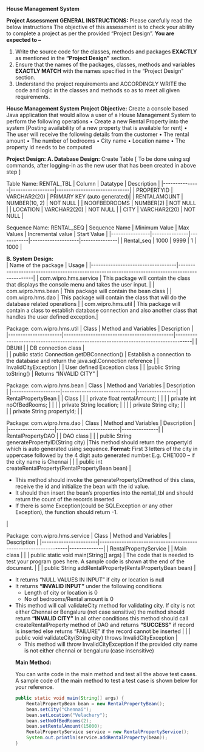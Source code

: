 <b>House Management System</b>

<b>Project Assessment</b>
<b>GENERAL INSTRUCTIONS:</b> Please carefully read the below instructions
The objective of this assessment is to check your ability to complete a project as per the provided “Project Design”.
<b>You are expected to –</b>
1.  Write the source code for the classes, methods and packages <b>EXACTLY</b> as mentioned in the <b>“Project Design”</b> section.
2.  Ensure that the names of the packages, classes, methods and variables <b>EXACTLY MATCH</b> with the names specified in the “Project Design” section.
3.  Understand the project requirements and ACCORDINGLY WRITE the code and logic in the classes and methods so as to meet all given requirements.

 
<b>House Management System</b>
<b>Project Objective:</b>
Create a console based Java application that would allow a user of a House Management System to perform the following operations
• Create a new Rental Property into the system [Posting availability of a new property that is available for rent]
• The user will receive the following details from the customer
• The rental amount
• The number of bedrooms
• City name
• Location name
• The property id needs to be computed
 
<b>Project Design:</b>
<b>A. Database Design:</b>
      Create Table [ To be done using sql commands, after logging-in as the new user that has been created in above step ]
 
Table Name: RENTAL_TBL
|      Column   |	    Datatype	    |      Description             |
|---------------|------------------|------------------------------|
|   PROPERTYID	 |   VARCHAR2(20)	  |  PRIMARY KEY (auto generated)|
|  RENTALAMOUNT	|   NUMBER(10, 2)	 |  NOT NULL                    |
|  NOOFBEDROOMS	|   NUMBER(2)	     |  NOT NULL                    |
|  LOCATION	    |   VARCHAR2(20)	  |  NOT NULL                    |
|  CITY	        |   VARCHAR2(20)	  |  NOT NULL                    |
 
Sequence Name: RENTAL_SEQ
| Sequence Name	 | Minimum Value |	Max Values	|  Incremental value	|  Start Value  |
|----------------|---------------|------------|--------------------|---------------|
|  Rental_seq	   |     1000	     |     9999	  |           1	       |     1000      |
 
<b>B. System Design: </b>           
|    Name of the package	           |                         Usage                                                                  |
|-----------------------------------|------------------------------------------------------------------------------------------------|
|   com.wipro.hms.service           |	This package will contain the class that displays the console menu and takes the user input.   |
|   com.wipro.hms.bean	             |  This package will contain the bean class                                                      |
|   com.wipro.hms.dao	              |  This package will contain the class that will do the database related operations              |
|   com.wipro.hms.util	             |  This package will contain a class to establish database connection and also another class that handles the user defined exception.|
 
Package: com.wipro.hms.util
| Class	               |   Method and Variables	                     |  Description                                                                        |
|----------------------|---------------------------------------------|-------------------------------------------------------------------------------------|
| DBUtil	              | 	                                           | DB connection class                                                                 |  
|                      | 	public static Connection getDBConnection() |	Establish a connection to the database and return the java.sql.Connection reference |
| InvalidCityException |	                                            | 	User defined Exception class                                                       |
|	                     |public String toString()                     |	Returns “INVALID CITY”                                                              |
 
Package: com.wipro.hms.bean
|    Class	          |   Method and Variables	      |  Description   |
|--------------------|------------------------------|----------------|
| RentalPropertyBean |	                             |    	Class      |
|                    |	private float rentalAmount;	 |                |
| 	                  | private int noOfBedRooms;	   |                |
|                   	| private String location;	    |                |
|                   	| private String city;         |                |    	 
|                   	| private String propertyId;   |                |	 
 
Package: com.wipro.hms.dao
|   Class  	        |  Method and Variables	   |  Description  |
|-------------------|--------------------------|---------------|
| RentalPropertyDAO | 	                        | 	DAO class    |
| 	                 | public String generatePropertyID(String city) |This method should return the propertyId which is auto generated using sequence.<b> Format: </b> First 3 letters of the city in uppercase followed by the 4 digit auto generated number.E.g. CHE1000 – if the city name is Chennai |
|   | public int createRentalProperty(RentalPropertyBean bean) |<ul><li> This method should invoke the generatePropertyIDmethod of this class, receive the id and initialize the bean with the id value.</li><li> It should then insert the bean’s properties into the rental_tbl and should return the count of the records inserted</li><li>If there is some Exception(could be SQLException or any other Exception), the function should return -1.</li></ul> |
 
Package: com.wipro.hms.service
|           Class       | 	Method and Variables                                           | 	Description |
|-----------------------|-----------------------------------------------------------------|--------------|
| RentalPropertyService |	 	                                                              |  Main class  |
|  	                    | public static void main(String[] args)                          |	The code that is needed to test your program goes here. A sample code is shown at the end of the document. |
| 	                     | public String addRentalProperty(RentalPropertyBean bean) | <ul><li>It returns “NULL VALUES IN INPUT” if city or location is null</li><li>It returns <b>“INVALID INPUT”</b> under the following conditions<ul><li>Length of city or location is 0</li><li> No of bedrooms/Rental amount is 0</li></ul></li><li>This method will call validateCity method for validating city. If city is not either Chennai or Bengaluru (not case sensitive) the method should return <b>“INVALID CITY”</b> In all other conditions this method should call createRentalProperty method of DAO and returns <b>“SUCCESS”</b> if record is inserted else returns “FAILURE” if the record cannot be inserted |
|  	                    | public void validateCity(String city) throws InvalidCityException | <ul><li> This method will throw InvalidCityException if the provided city name is not either chennai or bengaluru (case insensitive)</li></ul>
 
 
 
 
 
<b>Main Method:</b>

You can write code in the main method and test all the above test cases. A sample code of the main method to test a test case is shown below for your reference.


```java
public static void main(String[] args) {
    RentalPropertyBean bean = new RentalPropertyBean();
    bean.setCity("Chennai");
    bean.setLocation("Velachery");
    bean.setNoOfBedRooms(2);
    bean.setRentalAmount(15000);
    RentalPropertyService service = new RentalPropertyService();
    System.out.println(service.addRentalProperty(bean));
}

